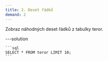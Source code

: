 ```yaml
---
title: 2. Deset řádků
demand: 2
---
```


Zobraz náhodných deset řádků z tabulky teror.

---solution

    ```sql
    SELECT * FROM teror LIMIT 10;
    ```

